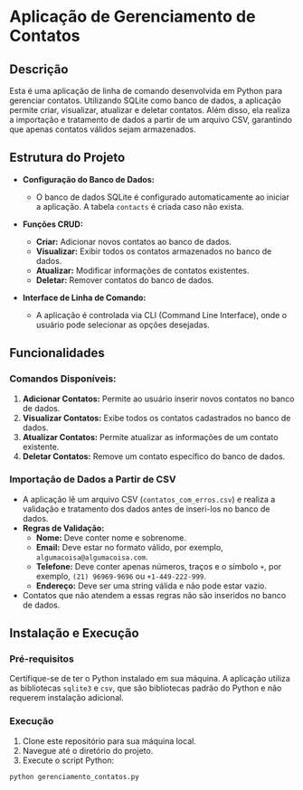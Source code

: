 # Aplicação de Gerenciamento de Contatos

## Descrição

Esta é uma aplicação de linha de comando desenvolvida em Python para gerenciar contatos. Utilizando SQLite como banco de dados, a aplicação permite criar, visualizar, atualizar e deletar contatos. Além disso, ela realiza a importação e tratamento de dados a partir de um arquivo CSV, garantindo que apenas contatos válidos sejam armazenados.

## Estrutura do Projeto

- **Configuração do Banco de Dados:** 
  - O banco de dados SQLite é configurado automaticamente ao iniciar a aplicação. A tabela `contacts` é criada caso não exista.
  
- **Funções CRUD:**
  - **Criar:** Adicionar novos contatos ao banco de dados.
  - **Visualizar:** Exibir todos os contatos armazenados no banco de dados.
  - **Atualizar:** Modificar informações de contatos existentes.
  - **Deletar:** Remover contatos do banco de dados.

- **Interface de Linha de Comando:**
  - A aplicação é controlada via CLI (Command Line Interface), onde o usuário pode selecionar as opções desejadas.

## Funcionalidades

### Comandos Disponíveis:
1. **Adicionar Contatos:** Permite ao usuário inserir novos contatos no banco de dados.
2. **Visualizar Contatos:** Exibe todos os contatos cadastrados no banco de dados.
3. **Atualizar Contatos:** Permite atualizar as informações de um contato existente.
4. **Deletar Contatos:** Remove um contato específico do banco de dados.

### Importação de Dados a Partir de CSV

- A aplicação lê um arquivo CSV (`contatos_com_erros.csv`) e realiza a validação e tratamento dos dados antes de inseri-los no banco de dados.
- **Regras de Validação:**
  - **Nome:** Deve conter nome e sobrenome.
  - **Email:** Deve estar no formato válido, por exemplo, `algumacoisa@algumacoisa.com`.
  - **Telefone:** Deve conter apenas números, traços e o símbolo `+`, por exemplo, `(21) 96969-9696` ou `+1-449-222-999`.
  - **Endereço:** Deve ser uma string válida e não pode estar vazio.
- Contatos que não atendem a essas regras não são inseridos no banco de dados.

## Instalação e Execução

### Pré-requisitos

Certifique-se de ter o Python instalado em sua máquina. A aplicação utiliza as bibliotecas `sqlite3` e `csv`, que são bibliotecas padrão do Python e não requerem instalação adicional.

### Execução

1. Clone este repositório para sua máquina local.
2. Navegue até o diretório do projeto.
3. Execute o script Python:

```bash
python gerenciamento_contatos.py
